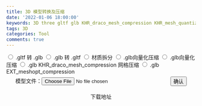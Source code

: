 ```yaml
---
title: 3D 模型转换及压缩
date: '2022-01-06 18:00:00'
keywords: 3D three gltf glb KHR_draco_mesh_compression KHR_mesh_quantization
tags: 3D
categories: Tool
comments: true
---
```


<!DOCTYPE HTML>
<html>

<head>
  <meta http-equiv="content-type" content="text/html;charset=utf-8;" />
  <meta http-equiv="X-UA-Compatible" content="IE=edge,chrome=1" />
  <meta name="robots" content="all" />
  <meta name="robots" content="index,follow" />
  <title>3D 模型转换及压缩</title>
  <link rel="stylesheet" href="/css/picnic.min.css">
  <style>
    .container{
      width:100%;
    }
    .form-group {
      display:flex;
      justify-content: center;
      align-items: center;
    }
    .form-group label{
      line-height:34px;
      margin:0;
    }
    .form-group .form-control{
      width:66%;
      margin-right:10px;
    }
    .form-group .btn{
      margin:0px;
    }
    .image-box{
      min-height:350px;
      text-align:center;
    }
    .image-box img{
      min-width:300px;
      min-height:300px;
      height:auto;
      border:1px solid #ccc;
    }
  </style>
</head>

<body>
  <div class="container">
    <div>
       <label>
        <input type='radio' name="radiotype" value="0">
        <span class="checkable">.gltf 转 .glb</span>
      </label>
       <label>
        <input type='radio' name="radiotype" value="1">
        <span class="checkable">.glb 转 .gltf</span>
      </label>
       <label>
        <input type='radio' name="radiotype" value="2">
        <span class="checkable">材质拆分</span>
      </label>
      <label>
        <input type='radio' name="radiotype" value="3">
        <span class="checkable">.glb向量化压缩</span>
      </label>
      <label>
        <input type='radio' name="radiotype" value="4">
        <span class="checkable">.glb向量化压缩</span>
      </label>
        <label>
        <input type='radio' name="radiotype" value="5">
        <span class="checkable">.glb KHR_draco_mesh_compression 网格压缩</span>
      </label>
      <label>
        <input type='radio' name="radiotype" value="6">
        <span class="checkable">.glb EXT_meshopt_compression</span>
      </label>
    </div> 
    <div class="file-box">
      <div class="form-group">
        <label for="file">模型文件：</label>
        <input type="file" id="file" class="form-control" accept=".gltf,.glb" placeholder="上传">
        <button id="creatFile">确认</button>
      </div>
      <div class="image-box">
        <p>下载地址</p>
      </div> 
    </div> 
  </div>
  <!-- <script src="/js/jquery-1.8.0.min.js"></script> -->
  <script src="https://cdn.bootcdn.net/ajax/libs/jquery/1.8.0/jquery-1.8.0.min.js"></script>
  <script>
    $(document).ready(function(){
       $("#creatFile").click(function(){
        console.log($("input[name='radiotype']:checked").val());
        let type = $("input[name='radiotype']:checked").val();
        var files = $('#file').prop('files');
        var data = new FormData();
        data.append('file', files[0]);
        data.append('type', type);
        console.log(data);
        uploadFileAndconvert(data);
      })
      function uploadFileAndconvert(params){
        $.ajax({
          type: "post",
          url: "http://127.0.0.1:7001/3dmodel/convert",
          // url:"https://api.2048888.xyz/qrcode",
          data:params,
          cache: false, 
          processData: false, 
          contentType: false, 
          success: function (data) {
            console.log(data)
            // $('.file-box .img').eq(0).attr('src',data.url)
          },
          error: function (err) {
            console.log(err)
          }
        })
      }
    })
  </script>
</body>

</html>
